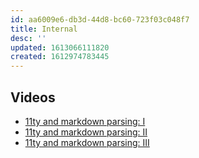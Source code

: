 ```yaml
---
id: aa6009e6-db3d-44d8-bc60-723f03c048f7
title: Internal
desc: ''
updated: 1613066111820
created: 1612974783445
---
```


## Videos
- [11ty and markdown parsing: I](https://youtu.be/3qWjBh3A55s)
- [11ty and markdown parsing: II](https://youtu.be/5VJw102iosE)
- [11ty and markdown parsing: III](https://youtu.be/E5erv3GawAc)
